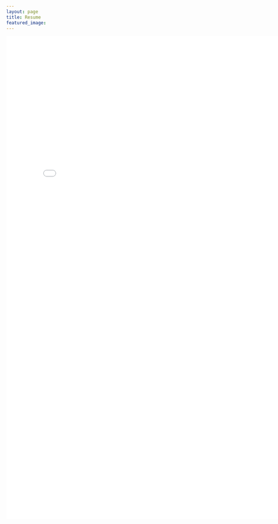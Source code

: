 ```yaml
---
layout: page
title: Resume
featured_image:
---
```


<embed src="/assets/images/BrittanyWoods-Resume-Feb2024.pdf" width="800px" height="1300px" />
